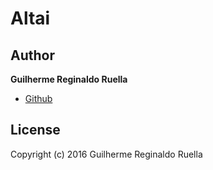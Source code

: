 # Altai


## Author
**Guilherme Reginaldo Ruella**
- [Github](https://github.com/Potentii/)


## License

Copyright (c) 2016 Guilherme Reginaldo Ruella
